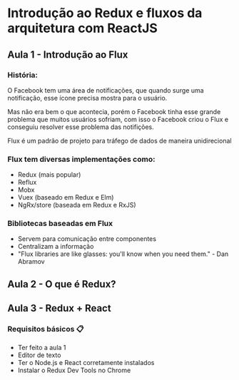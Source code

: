# Introdução ao Redux e fluxos da arquitetura com ReactJS

## Aula  1 - Introdução ao Flux

### História:

O Facebook tem uma área de notificações, que quando surge uma notificação, esse ícone precisa mostra para o usuário. 

Mas não era bem o que acontecia, porém o Facebook tinha esse grande problema que muitos usuários sofriam, com isso o Facebook criou o Flux e conseguiu resolver esse problema das notifições.

Flux é um padrão de projeto para tráfego de dados de maneira unidirecional

### Flux tem diversas implementações como:

- Redux (mais popular)
- Reflux
- Mobx
- Vuex (baseado em Redux e Elm)
- NgRx/store (baseada em Redux e RxJS)

### Bibliotecas baseadas em Flux

- Servem para comunicação entre componentes
- Centralizam a informação
- "Flux libraries are like glasses: you'll know when you need them." - Dan Abramov

## Aula 2 - O que é Redux?
## Aula 3 - Redux + React

### Requisitos básicos 📋

- Ter feito a aula 1
- Editor de texto
- Ter o Node.js e React corretamente instalados
- Instalar o Redux Dev Tools no Chrome
